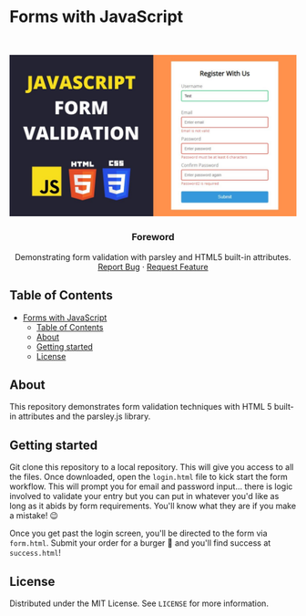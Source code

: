 # Forms with JavaScript

<br>
<p align="center">
  <a href="https://github.com/jgome284/basic-js">
    <img src="imgs/JavaScript-Forms.jpg" alt="Logo">
  </a>

  <h3 align="center">Foreword</h3>

  <p align="center">
    Demonstrating form validation with parsley and HTML5 built-in attributes.
    <br>
    <a href="https://github.com/jgome284/basic-js/issues">Report Bug</a>
    ·
    <a href="https://github.com/jgome284/basic-js/issues">Request Feature</a>
  </p>
</p>

## Table of Contents

- [Forms with JavaScript](#forms-with-javascript)
  - [Table of Contents](#table-of-contents)
  - [About](#about)
  - [Getting started](#getting-started)
  - [License](#license)

<!-- ABOUT -->
## About

This repository demonstrates form validation techniques with HTML 5 built-in attributes and the parsley.js library.

<!-- GETTING STARTED -->
## Getting started

Git clone this repository to a local repository. This will give you access to all the files. Once downloaded, open the `login.html` file to kick start the form workflow. This will prompt you for email and password input... there is logic involved to validate your entry but you can put in whatever you'd like as long as it abids by form requirements. You'll know what they are if you make a mistake! 😉

Once you get past the login screen, you'll be directed to the form via `form.html`. Submit your order for a burger 🍔 and you'll find success at `success.html`!

## License

Distributed under the MIT License. See `LICENSE` for more information.
